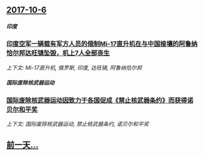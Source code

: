 ## [2017-10-6](/news/2017/10/6/index.md)

##### 印度
### [印度空军一辆载有军方人员的俄制Mi-17直升机在与中国接壤的阿鲁纳恰尔邦达旺镇坠毁，机上7人全部丧生 ](/news/2017/10/6/印度空军一辆载有军方人员的俄制Mi-17直升机在与中国接壤的阿鲁纳恰尔邦达旺镇坠毁-机上7人全部丧生.md)
_上下文: Mi-17直升机, 俄罗斯, 印度, 达旺镇, 阿鲁纳恰尔邦_

##### 国际废除核武器运动
### [国际废除核武器运动因致力于各国促成《禁止核武器条约》而获得诺贝尔和平奖 ](/news/2017/10/6/国际废除核武器运动因致力于各国促成-禁止核武器条约-而获得诺贝尔和平奖.md)
_上下文: 国际废除核武器运动, 禁止核武器条约, 诺贝尔和平奖_

## [前一天...](/news/2017/10/5/index.md)

